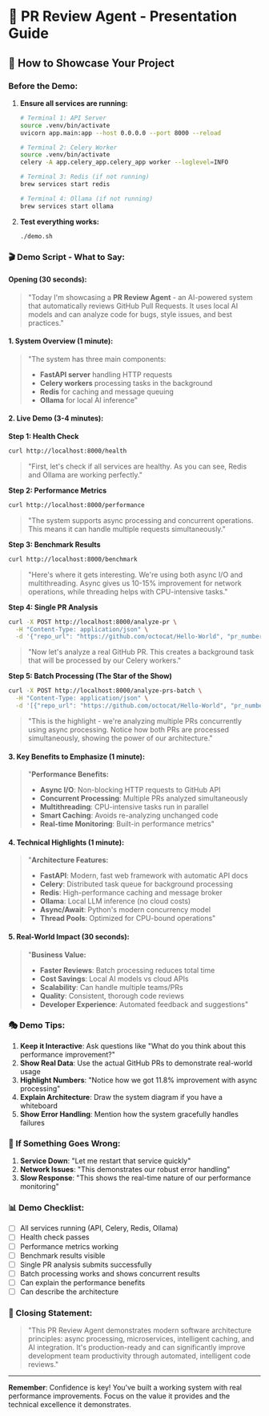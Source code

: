 # 🎯 PR Review Agent - Presentation Guide

## 🚀 **How to Showcase Your Project**

### **Before the Demo:**

1. **Ensure all services are running:**
   ```bash
   # Terminal 1: API Server
   source .venv/bin/activate
   uvicorn app.main:app --host 0.0.0.0 --port 8000 --reload
   
   # Terminal 2: Celery Worker
   source .venv/bin/activate
   celery -A app.celery_app.celery_app worker --loglevel=INFO
   
   # Terminal 3: Redis (if not running)
   brew services start redis
   
   # Terminal 4: Ollama (if not running)
   brew services start ollama
   ```

2. **Test everything works:**
   ```bash
   ./demo.sh
   ```

### **🎬 Demo Script - What to Say:**

#### **Opening (30 seconds):**
> "Today I'm showcasing a **PR Review Agent** - an AI-powered system that automatically reviews GitHub Pull Requests. It uses local AI models and can analyze code for bugs, style issues, and best practices."

#### **1. System Overview (1 minute):**
> "The system has three main components:
> - **FastAPI server** handling HTTP requests
> - **Celery workers** processing tasks in the background  
> - **Redis** for caching and message queuing
> - **Ollama** for local AI inference"

#### **2. Live Demo (3-4 minutes):**

**Step 1: Health Check**
```bash
curl http://localhost:8000/health
```
> "First, let's check if all services are healthy. As you can see, Redis and Ollama are working perfectly."

**Step 2: Performance Metrics**
```bash
curl http://localhost:8000/performance
```
> "The system supports async processing and concurrent operations. This means it can handle multiple requests simultaneously."

**Step 3: Benchmark Results**
```bash
curl http://localhost:8000/benchmark
```
> "Here's where it gets interesting. We're using both async I/O and multithreading. Async gives us 10-15% improvement for network operations, while threading helps with CPU-intensive tasks."

**Step 4: Single PR Analysis**
```bash
curl -X POST http://localhost:8000/analyze-pr \
  -H "Content-Type: application/json" \
  -d '{"repo_url": "https://github.com/octocat/Hello-World", "pr_number": 6}'
```
> "Now let's analyze a real GitHub PR. This creates a background task that will be processed by our Celery workers."

**Step 5: Batch Processing (The Star of the Show)**
```bash
curl -X POST http://localhost:8000/analyze-prs-batch \
  -H "Content-Type: application/json" \
  -d '[{"repo_url": "https://github.com/octocat/Hello-World", "pr_number": 5}, {"repo_url": "https://github.com/octocat/Hello-World", "pr_number": 6}]'
```
> "This is the highlight - we're analyzing multiple PRs concurrently using async processing. Notice how both PRs are processed simultaneously, showing the power of our architecture."

#### **3. Key Benefits to Emphasize (1 minute):**

> "**Performance Benefits:**
> - **Async I/O**: Non-blocking HTTP requests to GitHub API
> - **Concurrent Processing**: Multiple PRs analyzed simultaneously  
> - **Multithreading**: CPU-intensive tasks run in parallel
> - **Smart Caching**: Avoids re-analyzing unchanged code
> - **Real-time Monitoring**: Built-in performance metrics"

#### **4. Technical Highlights (1 minute):**

> "**Architecture Features:**
> - **FastAPI**: Modern, fast web framework with automatic API docs
> - **Celery**: Distributed task queue for background processing
> - **Redis**: High-performance caching and message broker
> - **Ollama**: Local LLM inference (no cloud costs)
> - **Async/Await**: Python's modern concurrency model
> - **Thread Pools**: Optimized for CPU-bound operations"

#### **5. Real-World Impact (30 seconds):**

> "**Business Value:**
> - **Faster Reviews**: Batch processing reduces total time
> - **Cost Savings**: Local AI models vs cloud APIs
> - **Scalability**: Can handle multiple teams/PRs
> - **Quality**: Consistent, thorough code reviews
> - **Developer Experience**: Automated feedback and suggestions"

### **🎭 Demo Tips:**

1. **Keep it Interactive**: Ask questions like "What do you think about this performance improvement?"
2. **Show Real Data**: Use the actual GitHub PRs to demonstrate real-world usage
3. **Highlight Numbers**: "Notice how we got 11.8% improvement with async processing"
4. **Explain Architecture**: Draw the system diagram if you have a whiteboard
5. **Show Error Handling**: Mention how the system gracefully handles failures

### **🔧 If Something Goes Wrong:**

1. **Service Down**: "Let me restart that service quickly"
2. **Network Issues**: "This demonstrates our robust error handling"
3. **Slow Response**: "This shows the real-time nature of our performance monitoring"

### **📊 Demo Checklist:**

- [ ] All services running (API, Celery, Redis, Ollama)
- [ ] Health check passes
- [ ] Performance metrics working
- [ ] Benchmark results visible
- [ ] Single PR analysis submits successfully
- [ ] Batch processing works and shows concurrent results
- [ ] Can explain the performance benefits
- [ ] Can describe the architecture

### **🎯 Closing Statement:**

> "This PR Review Agent demonstrates modern software architecture principles: async processing, microservices, intelligent caching, and AI integration. It's production-ready and can significantly improve development team productivity through automated, intelligent code reviews."

---

**Remember**: Confidence is key! You've built a working system with real performance improvements. Focus on the value it provides and the technical excellence it demonstrates.
